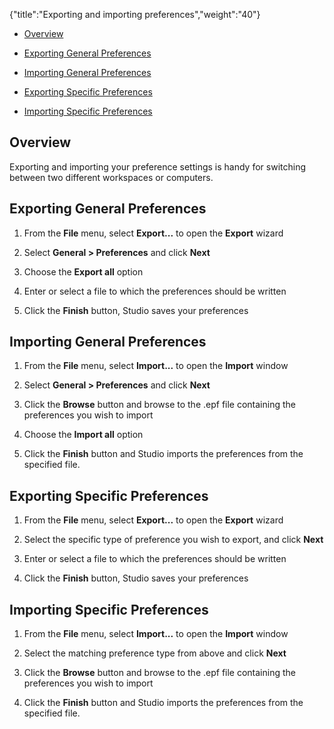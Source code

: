 {"title":"Exporting and importing preferences","weight":"40"} 

*   [Overview](#Overview)
    
*   [Exporting General Preferences](#ExportingGeneralPreferences)
    
*   [Importing General Preferences](#ImportingGeneralPreferences)
    
*   [Exporting Specific Preferences](#ExportingSpecificPreferences)
    
*   [Importing Specific Preferences](#ImportingSpecificPreferences)
    

## Overview

Exporting and importing your preference settings is handy for switching between two different workspaces or computers.

## Exporting General Preferences

1.  From the **File** menu, select **Export...** to open the **Export** wizard
    
2.  Select **General > Preferences** and click **Next**
    
3.  Choose the **Export all** option
    
4.  Enter or select a file to which the preferences should be written
    
5.  Click the **Finish** button, Studio saves your preferences
    

## Importing General Preferences

1.  From the **File** menu, select **Import...** to open the **Import** window
    
2.  Select **General > Preferences** and click **Next**
    
3.  Click the **Browse** button and browse to the .epf file containing the preferences you wish to import
    
4.  Choose the **Import all** option
    
5.  Click the **Finish** button and Studio imports the preferences from the specified file.
    

## Exporting Specific Preferences

1.  From the **File** menu, select **Export...** to open the **Export** wizard
    
2.  Select the specific type of preference you wish to export, and click **Next**
    
3.  Enter or select a file to which the preferences should be written
    
4.  Click the **Finish** button, Studio saves your preferences
    

## Importing Specific Preferences

1.  From the **File** menu, select **Import...** to open the **Import** window
    
2.  Select the matching preference type from above and click **Next**
    
3.  Click the **Browse** button and browse to the .epf file containing the preferences you wish to import
    
4.  Click the **Finish** button and Studio imports the preferences from the specified file.